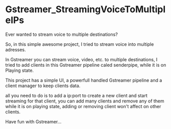 # Gstreamer_StreamingVoiceToMultipleIPs

Ever wanted to stream voice to multiple destinations?

So, in this simple awesome project, I tried to stream voice into multiple adresses.

In Gstreamer you can stream voice, video, etc. to multiple destinations, I tried to add clients in this Gstreamer pipeline caled senderpipe, while it is on Playing state.

This project has a simple UI, a powerfull handled Gstreamer pipeline and a client manager to keep clients data.

all you need to do is to add a ip:port to create a new client and start streaming for that client, you can add many clients and remove any of them while it is on playing state, adding or removing client won't affect on other clients.

Have fun with Gstreamer...
